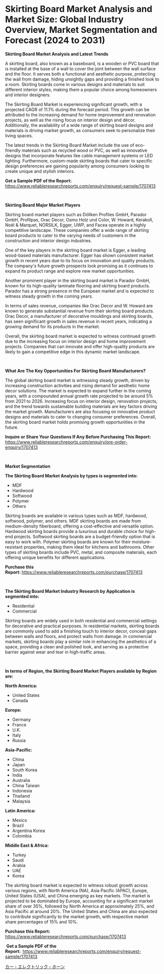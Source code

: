 <p><h1>Skirting Board Market Analysis and Market Size: Global Industry Overview, Market Segmentation and Forecast (2024 to 2031)</h1></p><p><strong>Skirting Board Market Analysis and Latest Trends</strong></p>
<p><p>A skirting board, also known as a baseboard, is a wooden or PVC board that is installed at the base of a wall to cover the joint between the wall surface and the floor. It serves both a functional and aesthetic purpose, protecting the wall from damage, hiding unsightly gaps and providing a finished look to a room. Skirting boards come in various designs and materials to suit different interior styles, making them a popular choice among homeowners and interior designers.</p><p>The Skirting Board Market is experiencing significant growth, with a projected CAGR of 11.1% during the forecast period. This growth can be attributed to the increasing demand for home improvement and renovation projects, as well as the rising focus on interior design and décor. Additionally, the availability of a wide range of skirting board designs and materials is driving market growth, as consumers seek to personalize their living spaces.</p><p>The latest trends in the Skirting Board Market include the use of eco-friendly materials such as recycled wood or PVC, as well as innovative designs that incorporate features like cable management systems or LED lighting. Furthermore, custom-made skirting boards that cater to specific design preferences are gaining popularity among consumers looking to create unique and stylish interiors.</p></p>
<p><strong>Get a Sample PDF of the Report:&nbsp;</strong> <a href="https://www.reliableresearchreports.com/enquiry/request-sample/1707413">https://www.reliableresearchreports.com/enquiry/request-sample/1707413</a></p>
<p>&nbsp;</p>
<p><strong>Skirting Board Major Market Players</strong></p>
<p><p>Skirting board market players such as Döllken Profiles GmbH, Parador GmbH, Profilpas, Orac Decor, Osmo Holz und Color, W. Howard, Kerakoll, Noël & Marquet, NORSILK, Egger, UWP, and Facea operate in a highly competitive landscape. These companies offer a wide range of skirting board products to cater to the varying needs of customers in the construction and interior design industries.</p><p>One of the key players in the skirting board market is Egger, a leading wood-based materials manufacturer. Egger has shown consistent market growth in recent years due to its focus on innovation and quality products. The company's future growth prospects look promising as it continues to expand its product range and explore new market opportunities.</p><p>Another prominent player in the skirting board market is Parador GmbH, known for its high-quality laminate flooring and skirting board products. Parador has a strong presence in the European market and is expected to witness steady growth in the coming years.</p><p>In terms of sales revenue, companies like Orac Decor and W. Howard are known to generate substantial revenue from their skirting board products. Orac Decor, a manufacturer of decorative mouldings and skirting boards, has seen significant growth in sales revenue in recent years, indicating a growing demand for its products in the market.</p><p>Overall, the skirting board market is expected to witness continued growth due to the increasing focus on interior design and home improvement projects. Companies that can innovate and offer high-quality products are likely to gain a competitive edge in this dynamic market landscape.</p></p>
<p>&nbsp;</p>
<p><strong>What Are The Key Opportunities For Skirting Board Manufacturers?</strong></p>
<p><p>The global skirting board market is witnessing steady growth, driven by increasing construction activities and rising demand for aesthetic home decor solutions. The market is expected to expand further in the coming years, with a compounded annual growth rate projected to be around 5% from 2021 to 2026. Increasing focus on interior design, renovation projects, and the trend towards sustainable building materials are key factors driving the market growth. Manufacturers are also focusing on innovative product designs and materials to cater to changing consumer preferences. Overall, the skirting board market holds promising growth opportunities in the future.</p></p>
<p><strong>Inquire or Share Your Questions If Any Before Purchasing This Report:</strong> <a href="https://www.reliableresearchreports.com/enquiry/pre-order-enquiry/1707413">https://www.reliableresearchreports.com/enquiry/pre-order-enquiry/1707413</a></p>
<p>&nbsp;</p>
<p><strong>Market Segmentation</strong></p>
<p><strong>The Skirting Board Market Analysis by types is segmented into:</strong></p>
<p><ul><li>MDF</li><li>Hardwood</li><li>Softwood</li><li>Polymer</li><li>Others</li></ul></p>
<p><p>Skirting boards are available in various types such as MDF, hardwood, softwood, polymer, and others. MDF skirting boards are made from medium-density fiberboard, offering a cost-effective and versatile option. Hardwood skirting boards provide a luxurious and durable choice for high-end projects. Softwood skirting boards are a budget-friendly option that is easy to work with. Polymer skirting boards are known for their moisture-resistant properties, making them ideal for kitchens and bathrooms. Other types of skirting boards include PVC, metal, and composite materials, each offering unique benefits for different applications.</p></p>
<p><strong>Purchase this Report:&nbsp;</strong><a href="https://www.reliableresearchreports.com/purchase/1707413">https://www.reliableresearchreports.com/purchase/1707413</a></p>
<p>&nbsp;</p>
<p><strong>The Skirting Board Market Industry Research by Application is segmented into:</strong></p>
<p><ul><li>Residential</li><li>Commercial</li></ul></p>
<p><p>Skirting boards are widely used in both residential and commercial settings for decorative and practical purposes. In residential markets, skirting boards are commonly used to add a finishing touch to interior decor, conceal gaps between walls and floors, and protect walls from damage. In commercial markets, skirting boards play a similar role in enhancing the aesthetics of a space, providing a clean and polished look, and serving as a protective barrier against wear and tear in high-traffic areas.</p></p>
<p>&nbsp;</p>
<p><strong>In terms of Region, the Skirting Board Market Players available by Region are:</strong></p>
<p>
    <p> <strong> North America: </strong>
        <ul>
            <li>United States</li>
            <li>Canada</li>
        </ul>
        </p> 
    <p> <strong> Europe: </strong>
        <ul>
            <li>Germany</li>
            <li>France</li>
            <li>U.K.</li>
            <li>Italy</li>
            <li>Russia</li>
        </ul>
        </p> 
    <p> <strong> Asia-Pacific: </strong>
        <ul>
            <li>China</li>
            <li>Japan</li>
            <li>South Korea</li>
            <li>India</li>
            <li>Australia</li>
            <li>China Taiwan</li>
            <li>Indonesia</li>
            <li>Thailand</li>
            <li>Malaysia</li>
        </ul>
        </p> 
    <p> <strong> Latin America: </strong>
        <ul>
            <li>Mexico</li>
            <li>Brazil</li>
            <li>Argentina Korea</li>
            <li>Colombia</li>
        </ul>
        </p> 
    <p> <strong> Middle East & Africa: </strong>
        <ul>
            <li>Turkey</li>
            <li>Saudi</li>
            <li>Arabia</li>
            <li>UAE</li>
            <li>Korea</li>
        </ul>
    </p>
    </p>
<p><p>The skirting board market is expected to witness robust growth across various regions, with North America (NA), Asia Pacific (APAC), Europe, United States (USA), and China emerging as key markets. The market is projected to be dominated by Europe, accounting for a significant market share of over 35%, followed by North America at approximately 25%, and Asia Pacific at around 20%. The United States and China are also expected to contribute significantly to the market growth, with respective market share percentages of 15% and 10%.</p></p>
<p><strong>Purchase this Report: </strong><a href="https://www.reliableresearchreports.com/purchase/1707413">https://www.reliableresearchreports.com/purchase/1707413</a></p>
<p>&nbsp;<strong>Get a Sample PDF of the Report:&nbsp;&nbsp;</strong><a href="https://www.reliableresearchreports.com/enquiry/request-sample/1707413">https://www.reliableresearchreports.com/enquiry/request-sample/1707413</a></p>
<p><strong></strong></p>
<p><p><a href="https://github.com/one-cool-chick/Market-Research-Report-List-1/blob/main/29676906538.md">カー・エレクトリック・ホーン</a></p></p>